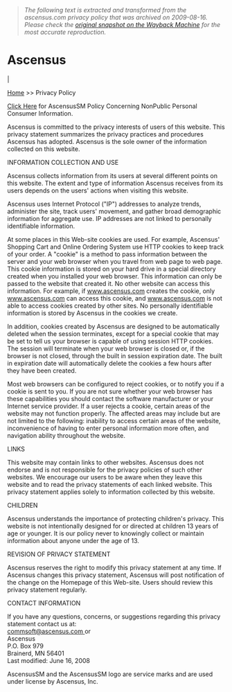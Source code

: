 > *The following text is extracted and transformed from the ascensus.com privacy policy that was archived on 2009-08-16. Please check the [original snapshot on the Wayback Machine](https://web.archive.org/web/20090816193520id_/http%3A//www.ascensus.com/privacyPolicy.aspx) for the most accurate reproduction.*

# Ascensus

[ ](http://www.ascensus.com/images/Ff09datesflash4.swf)

| 

[Home](https://web.archive.org/web/20090816193520id_/http%3A//www.ascensus.com/default.aspx) >> Privacy Policy

[Click Here](https://web.archive.org/web/20090816193520id_/http%3A//www.ascensus.com/nonPublicInfo.aspx) for AscensusSM Policy Concerning NonPublic Personal Consumer Information. 

Ascensus is committed to the privacy interests of users of this website. This privacy statement summarizes the privacy practices and procedures Ascensus has adopted. Ascensus is the sole owner of the information collected on this website. 

INFORMATION COLLECTION AND USE

Ascensus collects information from its users at several different points on this website. The extent and type of information Ascensus receives from its users depends on the users' actions when visiting this website. 

Ascensus uses Internet Protocol ("IP") addresses to analyze trends, administer the site, track users' movement, and gather broad demographic information for aggregate use. IP addresses are not linked to personally identifiable information. 

At some places in this Web-site cookies are used. For example, Ascensus' Shopping Cart and Online Ordering System use HTTP cookies to keep track of your order. A "cookie" is a method to pass information between the server and your web browser when you travel from web page to web page. This cookie information is stored on your hard drive in a special directory created when you installed your web browser. This information can only be passed to the website that created it. No other website can access this information. For example, if www.ascensus.com creates the cookie, only www.ascensus.com can access this cookie, and www.ascensus.com is not able to access cookies created by other sites. No personally identifiable information is stored by Ascensus in the cookies we create. 

In addition, cookies created by Ascensus are designed to be automatically deleted when the session terminates, except for a special cookie that may be set to tell us your browser is capable of using session HTTP cookies. The session will terminate when your web browser is closed or, if the browser is not closed, through the built in session expiration date. The built in expiration date will automatically delete the cookies a few hours after they have been created. 

Most web browsers can be configured to reject cookies, or to notify you if a cookie is sent to you. If you are not sure whether your web browser has these capabilities you should contact the software manufacturer or your Internet service provider. If a user rejects a cookie, certain areas of the website may not function properly. The affected areas may include but are not limited to the following: inability to access certain areas of the website, inconvenience of having to enter personal information more often, and navigation ability throughout the website. 

LINKS

This website may contain links to other websites. Ascensus does not endorse and is not responsible for the privacy policies of such other websites. We encourage our users to be aware when they leave this website and to read the privacy statements of each linked website. This privacy statement applies solely to information collected by this website. 

CHILDREN

Ascensus understands the importance of protecting children's privacy. This website is not intentionally designed for or directed at children 13 years of age or younger. It is our policy never to knowingly collect or maintain information about anyone under the age of 13. 

REVISION OF PRIVACY STATEMENT

Ascensus reserves the right to modify this privacy statement at any time. If Ascensus changes this privacy statement, Ascensus will post notification of the change on the Homepage of this Web-site. Users should review this privacy statement regularly. 

CONTACT INFORMATION

If you have any questions, concerns, or suggestions regarding this privacy statement contact us at:  
[commsoft@ascensus.com ](mailto:commsoft@ascensus.com) or  
Ascensus  
P.O. Box 979  
Brainerd, MN 56401  
Last modified: June 16, 2008 

AscensusSM and the AscensusSM logo are service marks and are used under license by Ascensus, Inc.

